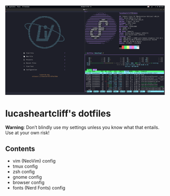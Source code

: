 ![setup screenshot](./assets/setup.png)

# lucasheartcliff's dotfiles

**Warning**: Don’t blindly use my settings unless you know what that entails. Use at your own risk!

## Contents

- vim (NeoVim) config
- tmux config
- zsh config
- gnome config
- browser config
- fonts (Nerd Fonts) config

